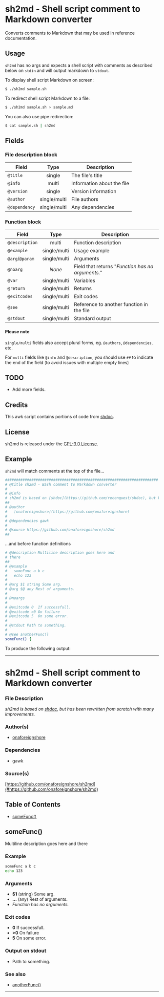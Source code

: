 # sh2md - Shell script comment to Markdown converter

Converts comments to Markdown that may be used in reference documentation.

## Usage

`sh2md` has no args and expects a shell script with comments as described below on `stdin` and will output markdown to `stdout`.

To display shell script Markdown on screen:
```sh
$ ./sh2md sample.sh
```

To redirect shell script Markdown to a file:
```sh
$ ./sh2md sample.sh > sample.md
```

You can also use pipe redirection:
```sh
$ cat sample.sh | sh2md
```


## Fields

### File description block
| Field         | Type         | Description                 |
|---------------|:------------:|-----------------------------|
| `@title`      | single       | The file's title            |
| `@info`       | multi        | Information about the file  |
| `@version`    | single       | Version information         |
| `@author`     | single/multi | File authors                |
| `@dependency` | single/multi | Any dependencies            |

### Function block
| Field           | Type         | Description                               |
|-----------------|:------------:|-------------------------------------------|
| `@description`  | multi        | Function description                      |
| `@example`      | single/multi | Usage example                             |
| `@arg`/`@param` | single/multi | Arguments                                 |
| `@noarg`        | _None_       | Field that returns "_Function has no arguments._" |
| `@var`          | single/multi | Variables                                 |
| `@return`       | single/multi | Returns                                   |
| `@exitcodes`    | single/multi | Exit codes                                |
| `@see`          | single/multi | Reference to another function in the file |
| `@stdout`       | single/multi | Standard output                           |

#### Please note

`single/multi` fields also accept plural forms, eg. `@authors`, `@dependencies`, etc.

For `multi` fields like `@info` and `@description`, you should use `##` to indicate the end of the field (to avoid issues with multiple empty lines)

## TODO

- Add more fields.

## Credits

This awk script contains portions of code from [shdoc](https://github.com/reconquest/shdoc).

## License

sh2md is released under the [GPL-3.0 License](https://opensource.org/licenses/GPL-3.0).

## Example

`sh2md` will match comments at the top of the file...

```sh
######################################################################
# @title sh2md - Bash comment to Markdown converter
#
# @info
# sh2md is based on [shdoc](https://github.com/reconquest/shdoc), but has been rewritten from scratch with many improvements.
##
# @author
#   [onaforeignshore](https://github.com/onaforeignshore)
#
# @dependencies gawk
#
# @source https://github.com/onaforeignshore/sh2md
##
```

...and before function definitions

```sh
# @description Multiline description goes here and
# there
##
# @example
#   someFunc a b c
#   echo 123
#
# @arg $1 string Some arg.
# @arg $@ any Rest of arguments.
#
# @noargs
#
# @exitcode 0  If successfull.
# @exitcode >0 On failure
# @exitcode 5  On some error.
#
# @stdout Path to something.
#
# @see anotherFunc()
someFunc() {
```

To produce the following output:

---

# sh2md - Shell script comment to Markdown converter

### File Description

_sh2md is based on [shdoc](https://github.com/reconquest/shdoc), but has been rewritten from scratch with many improvements._

### Author(s)

- [onaforeignshore](https://github.com/onaforeignshore)

### Dependencies

- gawk

### Source(s)

[https://github.com/onaforeignshore/sh2md](#https://github.com/onaforeignshore/sh2md)

## Table of Contents

- [someFunc()](#someFunc)

## someFunc()
Multiline description goes here and
there

### Example

```bash
someFunc a b c
echo 123
```

### Arguments

- **$1** (string) Some arg.
- **...** (any) Rest of arguments.
- _Function has no arguments._

### Exit codes

- **0**  If successfull.
- **>0** On failure
- **5**  On some error.

### Output on stdout

- Path to something.

### See also

- [anotherFunc()](#anotherFunc())

---
